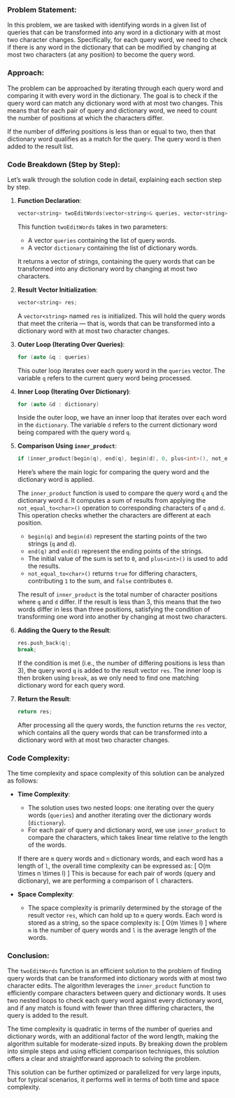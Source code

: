 ### Problem Statement:
In this problem, we are tasked with identifying words in a given list of queries that can be transformed into any word in a dictionary with at most two character changes. Specifically, for each query word, we need to check if there is any word in the dictionary that can be modified by changing at most two characters (at any position) to become the query word.

### Approach:
The problem can be approached by iterating through each query word and comparing it with every word in the dictionary. The goal is to check if the query word can match any dictionary word with at most two changes. This means that for each pair of query and dictionary word, we need to count the number of positions at which the characters differ.

If the number of differing positions is less than or equal to two, then that dictionary word qualifies as a match for the query. The query word is then added to the result list.

### Code Breakdown (Step by Step):
Let’s walk through the solution code in detail, explaining each section step by step.

1. **Function Declaration**:
   ```cpp
   vector<string> twoEditWords(vector<string>& queries, vector<string>& dictionary)
   ```
   This function `twoEditWords` takes in two parameters: 
   - A vector `queries` containing the list of query words.
   - A vector `dictionary` containing the list of dictionary words.
   
   It returns a vector of strings, containing the query words that can be transformed into any dictionary word by changing at most two characters.

2. **Result Vector Initialization**:
   ```cpp
   vector<string> res;
   ```
   A `vector<string>` named `res` is initialized. This will hold the query words that meet the criteria — that is, words that can be transformed into a dictionary word with at most two character changes.

3. **Outer Loop (Iterating Over Queries)**:
   ```cpp
   for (auto &q : queries)
   ```
   This outer loop iterates over each query word in the `queries` vector. The variable `q` refers to the current query word being processed.

4. **Inner Loop (Iterating Over Dictionary)**:
   ```cpp
   for (auto &d : dictionary)
   ```
   Inside the outer loop, we have an inner loop that iterates over each word in the `dictionary`. The variable `d` refers to the current dictionary word being compared with the query word `q`.

5. **Comparison Using `inner_product`**:
   ```cpp
   if (inner_product(begin(q), end(q), begin(d), 0, plus<int>(), not_equal_to<char>()) < 3)
   ```
   Here’s where the main logic for comparing the query word and the dictionary word is applied. 
   
   The `inner_product` function is used to compare the query word `q` and the dictionary word `d`. It computes a sum of results from applying the `not_equal_to<char>()` operation to corresponding characters of `q` and `d`. This operation checks whether the characters are different at each position.

   - `begin(q)` and `begin(d)` represent the starting points of the two strings (`q` and `d`).
   - `end(q)` and `end(d)` represent the ending points of the strings.
   - The initial value of the sum is set to `0`, and `plus<int>()` is used to add the results.
   - `not_equal_to<char>()` returns `true` for differing characters, contributing `1` to the sum, and `false` contributes `0`.

   The result of `inner_product` is the total number of character positions where `q` and `d` differ. If the result is less than 3, this means that the two words differ in less than three positions, satisfying the condition of transforming one word into another by changing at most two characters.

6. **Adding the Query to the Result**:
   ```cpp
   res.push_back(q);
   break;
   ```
   If the condition is met (i.e., the number of differing positions is less than 3), the query word `q` is added to the result vector `res`. The inner loop is then broken using `break`, as we only need to find one matching dictionary word for each query word.

7. **Return the Result**:
   ```cpp
   return res;
   ```
   After processing all the query words, the function returns the `res` vector, which contains all the query words that can be transformed into a dictionary word with at most two character changes.

### Code Complexity:
The time complexity and space complexity of this solution can be analyzed as follows:

- **Time Complexity**:
  - The solution uses two nested loops: one iterating over the query words (`queries`) and another iterating over the dictionary words (`dictionary`).
  - For each pair of query and dictionary word, we use `inner_product` to compare the characters, which takes linear time relative to the length of the words.
  
  If there are `m` query words and `n` dictionary words, and each word has a length of `l`, the overall time complexity can be expressed as:
  \[
  O(m \times n \times l)
  \]
  This is because for each pair of words (query and dictionary), we are performing a comparison of `l` characters.

- **Space Complexity**:
  - The space complexity is primarily determined by the storage of the result vector `res`, which can hold up to `m` query words. Each word is stored as a string, so the space complexity is:
  \[
  O(m \times l)
  \]
  where `m` is the number of query words and `l` is the average length of the words.

### Conclusion:
The `twoEditWords` function is an efficient solution to the problem of finding query words that can be transformed into dictionary words with at most two character edits. The algorithm leverages the `inner_product` function to efficiently compare characters between query and dictionary words. It uses two nested loops to check each query word against every dictionary word, and if any match is found with fewer than three differing characters, the query is added to the result.

The time complexity is quadratic in terms of the number of queries and dictionary words, with an additional factor of the word length, making the algorithm suitable for moderate-sized inputs. By breaking down the problem into simple steps and using efficient comparison techniques, this solution offers a clear and straightforward approach to solving the problem.

This solution can be further optimized or parallelized for very large inputs, but for typical scenarios, it performs well in terms of both time and space complexity.
